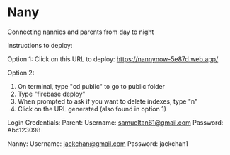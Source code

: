 # Nany
Connecting nannies and parents from day to night

Instructions to deploy:

Option 1:
Click on this URL to deploy:
https://nannynow-5e87d.web.app/ 


Option 2:
1) On terminal, type "cd public" to go to public folder
2) Type "firebase deploy"
3) When prompted to ask if you want to delete indexes, type "n"
4) Click on the URL generated (also found in option 1)

Login Credentials:
Parent:
Username: samueltan61@gmail.com 
Password: Abc123098

Nanny:
Username: jackchan@gmail.com 
Password: jackchan1

